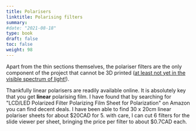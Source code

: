 ```yaml
---
title: Polarisers
linktitle: Polarising filters
summary: 
#date: "2021-08-18"
type: book
draft: false
toc: false
weight: 98
---
```


Apart from the thin sections themselves, the polariser filters are the only component of the project that cannot be 3D printed ([at least not yet in the visible spectrum of light!](https://ieeexplore.ieee.org/document/9372518)).



Thankfully linear polarisers are readily available online. It is absolutely key that you get **linear** polarising film. I have found that by searching for "LCD/LED Polarized Filter Polarizing Film Sheet for Polarization" on Amazon you can find decent deals. I have been able to find 30 x 20cm linear polariser sheets for about $20CAD for 5. with care, I can cut 6 filters for the slide viewer per sheet, bringing the price per filter to about $0.7CAD each.

